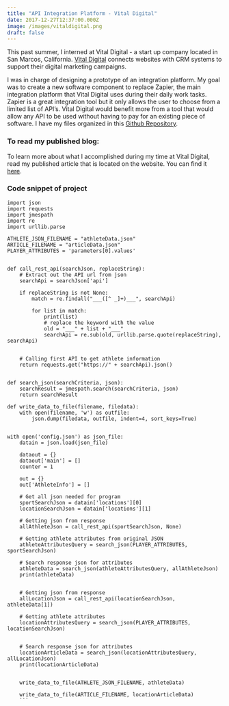 ```yaml
---
title: "API Integration Platform - Vital Digital"
date: 2017-12-27T12:37:00.000Z
image: /images/vitaldigital.png
draft: false
---
```


This past summer, I interned at Vital Digital - a start up company located in
San Marcos, California.  [Vital Digital](https://vitaldigital.us/) connects websites with CRM systems to
support their digital marketing campaigns.

I was in charge of designing a prototype of an integration platform.  My goal was to create a new software component to replace Zapier, the main integration platform that Vital Digital uses during their daily work tasks. Zapier is a great integration tool but it only allows the user to choose from a limited list of API’s. Vital Digital would benefit more from a tool that would allow any API to be used without having to pay for an existing piece of software.  I have my files organized in this [Github Repository](https://github.com/alexheinle/480-projects).

### To read my published blog:

To learn more about what I accomplished during my time at Vital Digital, read my
published article that is located on the website. You can find it [here](https://info.vitaldigital.us/blog/unlock-new-worlds-of-opportunity-through-digital-marketing).



### Code snippet of project

```
import json
import requests
import jmespath
import re
import urllib.parse

ATHLETE_JSON_FILENAME = "athleteData.json"
ARTICLE_FILENAME = "articleData.json"
PLAYER_ATTRIBUTES = 'parameters[0].values'


def call_rest_api(searchJson, replaceString):
    # Extract out the API url from json
    searchApi = searchJson['api']

    if replaceString is not None:
        match = re.findall("___([^ _]+)___", searchApi)

        for list in match:
            print(list)
            # replace the keyword with the value
            old = "___" + list + "___"
            searchApi = re.sub(old, urllib.parse.quote(replaceString), searchApi)


    # Calling first API to get athlete information
    return requests.get("https://" + searchApi).json()


def search_json(searchCriteria, json):
    searchResult = jmespath.search(searchCriteria, json)
    return searchResult

def write_data_to_file(filename, filedata):
    with open(filename, 'w') as outfile:
        json.dump(filedata, outfile, indent=4, sort_keys=True)


with open('config.json') as json_file:
    datain = json.load(json_file)

    dataout = {}
    dataout['main'] = []
    counter = 1

    out = {}
    out['AthleteInfo'] = []

    # Get all json needed for program
    sportSearchJson = datain['locations'][0]
    locationSearchJson = datain['locations'][1]

    # Getting json from response
    allAthleteJson = call_rest_api(sportSearchJson, None)

    # Getting athlete attributes from original JSON
    athleteAttributesQuery = search_json(PLAYER_ATTRIBUTES, sportSearchJson)

    # Search response json for attributes
    athleteData = search_json(athleteAttributesQuery, allAthleteJson)
    print(athleteData)


    # Getting json from response
    allLocationJson = call_rest_api(locationSearchJson, athleteData[1])

    # Getting athlete attributes
    locationAttributesQuery = search_json(PLAYER_ATTRIBUTES, locationSearchJson)


    # Search response json for attributes
    locationArticleData = search_json(locationAttributesQuery, allLocationJson)
    print(locationArticleData)


    write_data_to_file(ATHLETE_JSON_FILENAME, athleteData)

    write_data_to_file(ARTICLE_FILENAME, locationArticleData)
    ```
